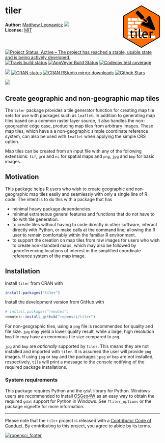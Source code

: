 
<!-- README.md is generated from README.Rmd. Please edit that file -->

# tiler <img src="man/figures/logo.png" style="margin-left:10px;margin-bottom:5px;" width="120" align="right">

**Author:** [Matthew Leonawicz](https://github.com/leonawicz)
<a href="https://orcid.org/0000-0001-9452-2771" target="orcid.widget"><img src="https://members.orcid.org/sites/default/files/vector_iD_icon.svg" class="orcid" height="16"></a>
<br/> **License:** [MIT](https://opensource.org/licenses/MIT)<br/>

[![Project Status: Active – The project has reached a stable, usable
state and is being actively
developed.](http://www.repostatus.org/badges/latest/active.svg)](http://www.repostatus.org/#active)
[![Travis build
status](https://travis-ci.org/ropensci/tiler.svg?branch=master)](https://travis-ci.org/ropensci/tiler)
[![AppVeyor Build
Status](https://ci.appveyor.com/api/projects/status/github/ropensci/tiler?branch=master&svg=true)](https://ci.appveyor.com/project/leonawicz/tiler)
[![Codecov test
coverage](https://codecov.io/gh/ropensci/tiler/branch/master/graph/badge.svg)](https://codecov.io/gh/ropensci/tiler?branch=master)

[![](https://badges.ropensci.org/226_status.svg)](https://github.com/ropensci/onboarding/issues/226)
[![CRAN
status](http://www.r-pkg.org/badges/version/tiler)](https://cran.r-project.org/package=tiler)
[![CRAN RStudio mirror
downloads](http://cranlogs.r-pkg.org/badges/tiler)](https://cran.r-project.org/package=tiler)
[![Github
Stars](https://img.shields.io/github/stars/ropensci/tiler.svg?style=social&label=Github)](https://github.com/ropensci/tiler)

![](https://github.com/ropensci/tiler/blob/master/data-raw/ne.jpg?raw=true)

## Create geographic and non-geographic map tiles

The `tiler` package provides a tile generator function for creating map
tile sets for use with packages such as `leaflet`. In addition to
generating map tiles based on a common raster layer source, it also
handles the non-geographic edge case, producing map tiles from arbitrary
images. These map tiles, which have a a non-geographic simple coordinate
reference system, can also be used with `leaflet` when applying the
simple CRS option.

Map tiles can be created from an input file with any of the following
extensions: `tif`, `grd` and `nc` for spatial maps and `png`, `jpg` and
`bmp` for basic images.

## Motivation

This package helps R users who wish to create geographic and
non-geographic map tiles easily and seamlessly with only a single line
of R code. The intent is to do this with a package that has

  - minimal heavy package dependencies.
  - minimal extraneous general features and functions that do not have
    to do with tile generation.
  - to create tiles without having to code directly in other software,
    interact directly with Python, or make calls at the command line;
    allowing the R user to remain comfortably within the familiar R
    environment.
  - to support the creation on map tiles from raw images for users who
    wish to create non-standard maps, which may also be followed by
    georeferencing locations of interest in the simplified coordinate
    reference system of the map image.

## Installation

Install `tiler` from CRAN with

``` r
install.packages("tiler")
```

Install the development version from GitHub with

``` r
# install.packages("remotes")
remotes::install_github("ropensci/tiler")
```

For non-geographic tiles, using a `png` file is recommended for quality
and file size. `jpg` may yield a lower quality result, while a large,
high resolution `bmp` file may have an enormous file size compared to
`png`.

`jpg` and `bmp` are *optionally* supported by `tiler`. This means they
are not installed and imported with `tiler`. It is assumed the user will
provide `png` images. If using `jpg` or `bmp` and the packages `jpeg` or
`bmp` are not installed, respectively, `tile` will print a message to
the console notifying of the required package installations.

### System requirements

This package requires Python and the `gdal` library for Python. Windows
users are recommended to install
[OSGeo4W](https://trac.osgeo.org/osgeo4w/) as an easy way to obtain the
required `gdal` support for Python in Windows. See `?tiler_options` or
the package vignette for more information.

-----

Please note that the `tiler` project is released with a [Contributor
Code of
Conduct](https://github.com/leonawicz/tiler/blob/master/CODE_OF_CONDUCT.md).
By contributing to this project, you agree to abide by its terms.

[![ropensci\_footer](https://ropensci.org/public_images/ropensci_footer.png)](https://ropensci.org)
